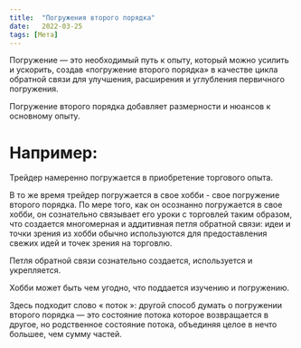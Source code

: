 ```yaml
---
title:  "Погружения второго порядка"
date:   2022-03-25
tags: [Мета]
---
```



Погружение — это необходимый путь к опыту, который можно усилить и ускорить, создав «погружение второго порядка» в качестве цикла обратной связи для улучшения, расширения и углубления первичного погружения.

Погружение второго порядка добавляет размерности и нюансов к основному опыту.

# Например:

Трейдер намеренно погружается в приобретение торгового опыта.

В то же время трейдер погружается в свое хобби - свое погружение второго порядка. По мере того, как он осознанно погружается в свое хобби, он сознательно связывает его уроки с торговлей таким образом, что создается многомерная и аддитивная петля обратной связи: идеи и точки зрения из хобби обычно используются для предоставления свежих идей и точек зрения на торговлю.


Петля обратной связи сознательно создается, используется и укрепляется.

Хобби может быть чем угодно, что поддается изучению и погружению.

Здесь подходит слово « поток »: другой способ думать о погружении второго порядка — это состояние потока которое возвращается в другое, но родственное состояние потока, объединяя целое в нечто большее, чем сумму частей.
